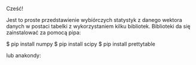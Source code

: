 Cześć!

Jest to proste przedstawienie wybiórczych statystyk z danego wektora danych w postaci tabelki z wykorzystaniem kilku bibliotek.
Biblioteki da się zainstalować za pomocą pipa:

$ pip install numpy
$ pip install scipy 
$ pip install prettytable

lub anakondy: